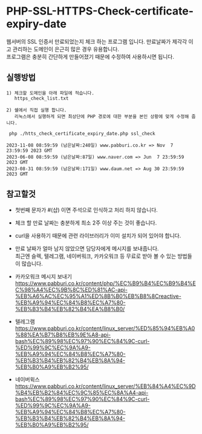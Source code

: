 # PHP-SSL-HTTPS-Check-certificate-expiry-date
웹서버의 SSL 인증서 만료되었는지 체크 하는 프로그램 입니다. 만료날짜가 제각각 이고 관리하는 도메인이 은근히 많은 경우 유용합니다. <br>
프로그램은 충분히 간단하게 만들어졌기 때문에 수정하여 사용하시면 됩니다.

## 실행방법
```
1) 체크할 도메인을 아래 파일에 적습니다.
   https_check_list.txt

2) 쉘에서 직접 실행 합니다.
   리눅스에서 실행하게 되면 최상단에 PHP 경로에 대한 부분을 본인 상황에 맞게 수정해 줍니다.

 php ./htts_check_certificate_expiry_date.php ssl_check

2023-11-08 08:59:59 (남은날짜:240일) www.pabburi.co.kr => Nov  7 23:59:59 2023 GMT
2023-06-08 08:59:59 (남은날짜:87일) www.naver.com => Jun  7 23:59:59 2023 GMT
2023-08-31 08:59:59 (남은날짜:171일) www.daum.net => Aug 30 23:59:59 2023 GMT

```

## 참고할것
  - 첫번째 문자가 #(샵) 이면 주석으로 인식하고 처리 하지 않습니다.
  - 체크 할 만료 날짜는 충분하게 최소 2주 이상 주는 것이 좋습니다.
  - curl을 사용하기 때문에 관련 라이브러리가 이미 설치가 되어 있어야 합니다.
  - 만료 날짜가 얼마 남지 않았으면 담당자에게 메시지를 보내줍니다.<br>
    최근엔 슬렉, 텔레그램, 네이버워크, 카카오워크 등 무료로 받아 볼 수 있는 방법들이 많습니다.

  - 카카오워크 메시지 보내기<br>
    https://www.pabburi.co.kr/content/php/%EC%B9%B4%EC%B9%B4%EC%98%A4%EC%9B%8C%ED%81%AC-api-%EB%A6%AC%EC%95%A1%ED%8B%B0%EB%B8%8Creactive-%EB%A9%94%EC%84%B8%EC%A7%80-%EB%B3%B4%EB%82%B4%EA%B8%B0/
  - 텔레그램<br>
    https://www.pabburi.co.kr/content/linux_server/%ED%85%94%EB%A0%88%EA%B7%B8%EB%9E%A8-api-bash%EC%89%98%EC%97%90%EC%84%9C-curl-%ED%99%9C%EC%9A%A9-%EB%A9%94%EC%84%B8%EC%A7%80-%EB%B3%B4%EB%82%B4%EB%8A%94-%EB%B0%A9%EB%B2%95/
  - 네이버윅스<br>
    https://www.pabburi.co.kr/content/linux_server/%EB%84%A4%EC%9D%B4%EB%B2%84%EC%9C%85%EC%8A%A4-api-bash%EC%89%98%EC%97%90%EC%84%9C-curl-%ED%99%9C%EC%9A%A9-%EB%A9%94%EC%84%B8%EC%A7%80-%EB%B3%B4%EB%82%B4%EB%8A%94-%EB%B0%A9%EB%B2%95/

